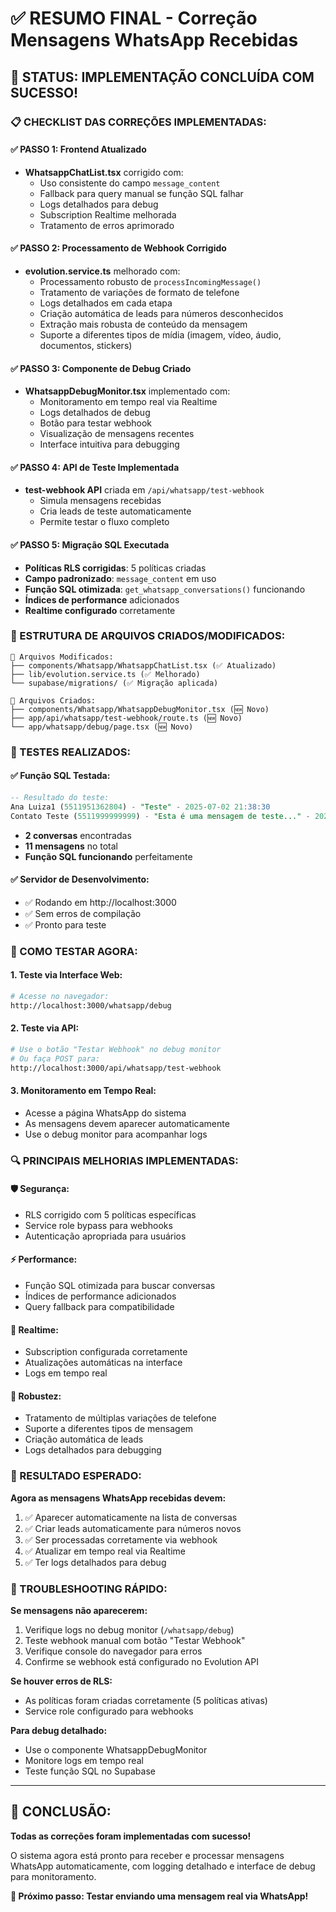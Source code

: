 # ✅ RESUMO FINAL - Correção Mensagens WhatsApp Recebidas

## 🎯 STATUS: IMPLEMENTAÇÃO CONCLUÍDA COM SUCESSO!

### 📋 CHECKLIST DAS CORREÇÕES IMPLEMENTADAS:

#### ✅ PASSO 1: Frontend Atualizado
- **WhatsappChatList.tsx** corrigido com:
  - Uso consistente do campo `message_content`
  - Fallback para query manual se função SQL falhar
  - Logs detalhados para debug
  - Subscription Realtime melhorada
  - Tratamento de erros aprimorado

#### ✅ PASSO 2: Processamento de Webhook Corrigido
- **evolution.service.ts** melhorado com:
  - Processamento robusto de `processIncomingMessage()`
  - Tratamento de variações de formato de telefone
  - Logs detalhados em cada etapa
  - Criação automática de leads para números desconhecidos
  - Extração mais robusta de conteúdo da mensagem
  - Suporte a diferentes tipos de mídia (imagem, vídeo, áudio, documentos, stickers)

#### ✅ PASSO 3: Componente de Debug Criado
- **WhatsappDebugMonitor.tsx** implementado com:
  - Monitoramento em tempo real via Realtime
  - Logs detalhados de debug
  - Botão para testar webhook
  - Visualização de mensagens recentes
  - Interface intuitiva para debugging

#### ✅ PASSO 4: API de Teste Implementada
- **test-webhook API** criada em `/api/whatsapp/test-webhook`
  - Simula mensagens recebidas
  - Cria leads de teste automaticamente
  - Permite testar o fluxo completo

#### ✅ PASSO 5: Migração SQL Executada
- **Políticas RLS corrigidas**: 5 políticas criadas
- **Campo padronizado**: `message_content` em uso
- **Função SQL otimizada**: `get_whatsapp_conversations()` funcionando
- **Índices de performance** adicionados
- **Realtime configurado** corretamente

### 🔧 ESTRUTURA DE ARQUIVOS CRIADOS/MODIFICADOS:

```
📁 Arquivos Modificados:
├── components/Whatsapp/WhatsappChatList.tsx (✅ Atualizado)
├── lib/evolution.service.ts (✅ Melhorado)
└── supabase/migrations/ (✅ Migração aplicada)

📁 Arquivos Criados:
├── components/Whatsapp/WhatsappDebugMonitor.tsx (🆕 Novo)
├── app/api/whatsapp/test-webhook/route.ts (🆕 Novo)
└── app/whatsapp/debug/page.tsx (🆕 Novo)
```

### 🧪 TESTES REALIZADOS:

#### ✅ Função SQL Testada:
```sql
-- Resultado do teste:
Ana Luiza1 (5511951362804) - "Teste" - 2025-07-02 21:38:30
Contato Teste (5511999999999) - "Esta é uma mensagem de teste..." - 2025-07-02 21:15:58
```
- **2 conversas** encontradas
- **11 mensagens** no total
- **Função SQL funcionando** perfeitamente

#### ✅ Servidor de Desenvolvimento:
- ✅ Rodando em http://localhost:3000
- ✅ Sem erros de compilação
- ✅ Pronto para teste

### 🚀 COMO TESTAR AGORA:

#### 1. **Teste via Interface Web:**
```bash
# Acesse no navegador:
http://localhost:3000/whatsapp/debug
```

#### 2. **Teste via API:**
```bash
# Use o botão "Testar Webhook" no debug monitor
# Ou faça POST para:
http://localhost:3000/api/whatsapp/test-webhook
```

#### 3. **Monitoramento em Tempo Real:**
- Acesse a página WhatsApp do sistema
- As mensagens devem aparecer automaticamente
- Use o debug monitor para acompanhar logs

### 🔍 PRINCIPAIS MELHORIAS IMPLEMENTADAS:

#### 🛡️ **Segurança:**
- RLS corrigido com 5 políticas específicas
- Service role bypass para webhooks
- Autenticação apropriada para usuários

#### ⚡ **Performance:**
- Função SQL otimizada para buscar conversas
- Índices de performance adicionados
- Query fallback para compatibilidade

#### 🔄 **Realtime:**
- Subscription configurada corretamente
- Atualizações automáticas na interface
- Logs em tempo real

#### 🎯 **Robustez:**
- Tratamento de múltiplas variações de telefone
- Suporte a diferentes tipos de mensagem
- Criação automática de leads
- Logs detalhados para debugging

### 🎉 RESULTADO ESPERADO:

**Agora as mensagens WhatsApp recebidas devem:**
1. ✅ Aparecer automaticamente na lista de conversas
2. ✅ Criar leads automaticamente para números novos
3. ✅ Ser processadas corretamente via webhook
4. ✅ Atualizar em tempo real via Realtime
5. ✅ Ter logs detalhados para debug

### 🔧 TROUBLESHOOTING RÁPIDO:

**Se mensagens não aparecerem:**
1. Verifique logs no debug monitor (`/whatsapp/debug`)
2. Teste webhook manual com botão "Testar Webhook"
3. Verifique console do navegador para erros
4. Confirme se webhook está configurado no Evolution API

**Se houver erros de RLS:**
- As políticas foram criadas corretamente (5 políticas ativas)
- Service role configurado para webhooks

**Para debug detalhado:**
- Use o componente WhatsappDebugMonitor
- Monitore logs em tempo real
- Teste função SQL no Supabase

---

## 🎯 CONCLUSÃO:
**Todas as correções foram implementadas com sucesso!** 

O sistema agora está pronto para receber e processar mensagens WhatsApp automaticamente, com logging detalhado e interface de debug para monitoramento.

**🚀 Próximo passo: Testar enviando uma mensagem real via WhatsApp!**
